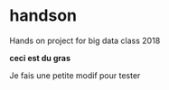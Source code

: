 # handson
Hands on project for big data class 2018

**ceci est du gras** 

Je fais une petite modif pour tester 
